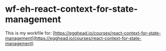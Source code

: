 # wf-eh-react-context-for-state-management

This is my workfile for:
[https://egghead.io/courses/react-context-for-state-management](https://egghead.io/courses/react-context-for-state-management)
